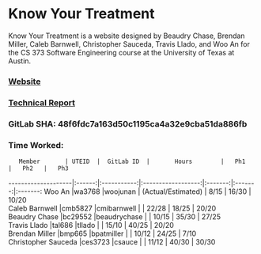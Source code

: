 # Know Your Treatment

Know Your Treatment is a website designed by Beaudry Chase, Brendan Miller, Caleb Barnwell, Christopher Sauceda, Travis Llado, and Woo An for the CS 373 Software Engineering course at the University of Texas at Austin.

### [Website](http://www.knowyourtreatment.com)

### [Technical Report](https://knowyourtreatment.gitbook.io/project)

### GitLab SHA: 48f6fdc7a163d50c1195ca4a32e9cba51da886fb

### Time Worked:

       Member       | UTEID  |  GitLab ID  |       Hours        |   Ph1   |   Ph2   |   Ph3   
--------------------|:------:|:-----------:|:------------------:|:-------:|:-------:|:-------:
Woo An              |wa3768  |woojunan     | (Actual/Estimated) |  8/15   |  16/30  |  10/20  
Caleb Barnwell      |cmb5827 |cmibarnwell  |                    |  22/28  |  18/25  |  20/20  
Beaudry Chase       |bc29552 |beaudrychase |                    |  10/15  |  35/30  |  27/25  
Travis Llado        |tal686  |tllado       |                    |  15/10  |  40/25  |  20/20  
Brendan Miller      |bmp665  |bpatmiller   |                    |  10/12  |  24/25  |   7/10  
Christopher Sauceda |ces3723 |csauce       |                    |  11/12  |  40/30  |  30/30  